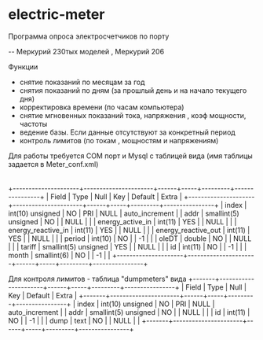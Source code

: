 # electric-meter

Программа опроса электросчетчиков по порту

-- Меркурий 230тых моделей , Меркурий 206

Функции 
- снятие показаний по месяцам за год
- снятия показаний по дням (за прошлый день и на начало текущего дня)
- корректировка времени (по часам компьютера)
- снятие мгновенных показаний тока, напряжения , коэф мощности, частоты
- ведение базы. Если данные отсутствуют за конкретный период
- контроль лимитов (по токам , мощностям и напряжениям)

Для работы требуется COM порт и Mysql с таблицей вида (имя таблицы задается в Meter_conf.xml)

<table>

<table>

+---------------------+----------------------+------+-----+---------+----------------+
| Field               | Type                 | Null | Key | Default | Extra          |
+---------------------+----------------------+------+-----+---------+----------------+
| index               | int(10) unsigned     | NO   | PRI | NULL    | auto_increment |
| addr                | smallint(5) unsigned | NO   |     | NULL    |                |
| energy_active_in    | int(11)              | YES  |     | NULL    |                |
| energy_reactive_in  | int(11)              | YES  |     | NULL    |                |
| energy_reactive_out | int(11)              | YES  |     | NULL    |                |
| period              | int(10)              | NO   |     | -1      |                |
| oleDT               | double               | NO   |     | NULL    |                |
| tariff              | smallint(5) unsigned | YES  |     | NULL    |                |
| id                  | int(11)              | NO   |     | -1      |                |
| month               | smallint(6)          | NO   |     | -1      |                |
+---------------------+----------------------+------+-----+---------+----------------+

Для контроля лимитов - таблица "dumpmeters" вида 
+-------+----------------------+------+-----+---------+----------------+
| Field | Type                 | Null | Key | Default | Extra          |
+-------+----------------------+------+-----+---------+----------------+
| index | int(10) unsigned     | NO   | PRI | NULL    | auto_increment |
| addr  | smallint(5) unsigned | NO   |     | NULL    |                |
| id    | int(11)              | NO   |     | -1      |                |
| dump  | text                 | NO   |     | NULL    |                |
+-------+----------------------+------+-----+---------+----------------+

